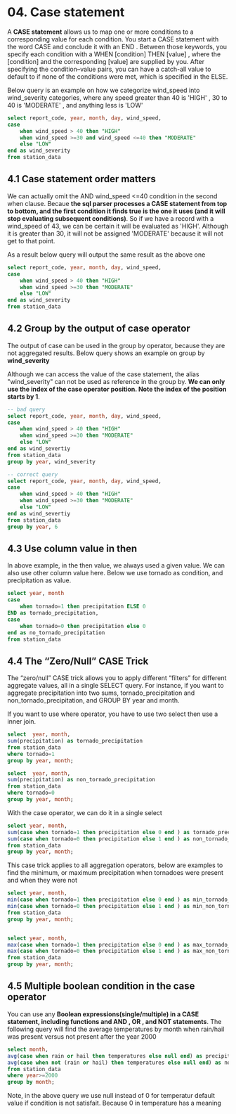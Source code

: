 # 04. Case statement

A **CASE statement** allows us to map one or more conditions to a corresponding value for each condition. You start a CASE statement with the word CASE and conclude it with an END . Between those keywords, you specify each condition with a WHEN [condition] THEN [value] , where the [condition] and the corresponding [value] are supplied by you. After specifying the condition–value pairs, you can have a catch-all value to default to if none of the conditions were met, which is specified in the ELSE.

Below query is an example on how we categorize wind_speed into wind_severity categories, where any speed greater than 40 is 'HIGH' , 30 to 40 is 'MODERATE' , and
anything less is 'LOW' 

```sql
select report_code, year, month, day, wind_speed, 
case 
    when wind_speed > 40 then "HIGH"
    when wind_speed >=30 and wind_speed <=40 then "MODERATE" 
    else "LOW"
end as wind_severity
from station_data 
```

## 4.1 Case statement order matters

We can actually omit the AND wind_speed <=40 condition in the second when clause. Becaue **the sql parser processes a CASE statement from top to bottom, and the first condition it finds true is the one it uses (and it will stop evaluating subsequent conditions)**. So if we have a record with a wind_speed of 43, we can be certain it will be evaluated as 'HIGH'. Although it is greater than 30, it will not be assigned 'MODERATE' because it will not get to that point. 

As a result below query will output the same result as the above one
```sql
select report_code, year, month, day, wind_speed, 
case 
    when wind_speed > 40 then "HIGH"
    when wind_speed >=30 then "MODERATE" 
    else "LOW"
end as wind_severity
from station_data 
```

## 4.2 Group by the output of case operator

The output of case can be used in the group by operator, because they are not aggregated results. Below query shows an example on group by **wind_severity**

Although we can access the value of the case statement, the alias "wind_severity" can not be used as reference in the group by. **We can only use the index of the case operator position. Note the index of the position starts by 1**.
```sql
-- bad query
select report_code, year, month, day, wind_speed,
case
    when wind_speed > 40 then "HIGH"
    when wind_speed >=30 then "MODERATE"
    else "LOW"
end as wind_severtiy
from station_data
group by year, wind_severity

-- correct query
select report_code, year, month, day, wind_speed,
case
    when wind_speed > 40 then "HIGH"
    when wind_speed >=30 then "MODERATE"
    else "LOW"
end as wind_severtiy
from station_data
group by year, 6

```

## 4.3 Use column value in then

In above example, in the then value, we always used a given value. We can also use other column value here. Below we use tornado as condition, and precipitation as value.

```sql
select year, month
case 
    when tornado=1 then precipitation ELSE 0 
END as tornado_precipitation,
case 
    when tornado=0 then precipitation else 0
end as no_tornado_precipitation
from station_data

```

## 4.4 The “Zero/Null” CASE Trick

The “zero/null” CASE trick allows you to apply different “filters” for different aggregate values, all in a single SELECT query. For instance, if you want to aggregate precipitation into two sums, tornado_precipitation and non_tornado_precipitation, and GROUP BY year and month.

If you want to use where operator, you have to use two select then use a inner join.

```sql
select  year, month, 
sum(precipitation) as tornado_precipitation
from station_data
where tornado=1
group by year, month;

select  year, month, 
sum(precipitation) as non_tornado_precipitation
from station_data
where tornado=0
group by year, month;
```

With the case operator, we can do it in a single select

```sql
select year, month,
sum(case when tornado=1 then precipitation else 0 end ) as tornado_precipitation,
sum(case when tornado=0 then precipitation else 1 end ) as non_tornado_precipitation
from station_data
group by year, month;
```
This case trick applies to all aggregation operators, below are examples to find the minimum, or maximum precipitation when tornadoes were present and when they were not

```sql
select year, month,
min(case when tornado=1 then precipitation else 0 end ) as min_tornado_precipitation,
min(case when tornado=0 then precipitation else 1 end ) as min_non_tornado_precipitation
from station_data
group by year, month;


select year, month,
max(case when tornado=1 then precipitation else 0 end ) as max_tornado_precipitation,
max(case when tornado=0 then precipitation else 1 end ) as max_non_tornado_precipitation
from station_data
group by year, month;
```

## 4.5 Multiple boolean condition in the case operator

You can use any **Boolean expressions(single/multiple) in a CASE statement, including functions and AND , OR , and NOT statements**. The following query
will find the average temperatures by month when rain/hail was present versus not present after the year 2000

```sql
select month,
avg(case when rain or hail then temperatures else null end) as precipitation_temperature,
avg(case when not (rain or hail) then temperatures else null end) as non_precipitation_temperature
from station_data
where year>=2000
group by month;

```

Note, in the above query we use null instead of 0 for temperatur default value if condition is not satisfait. Because 0 in temperature has a meaning